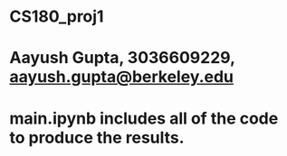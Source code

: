 # CS180_proj1
# Aayush Gupta, 3036609229, aayush.gupta@berkeley.edu
# main.ipynb includes all of the code to produce the results.